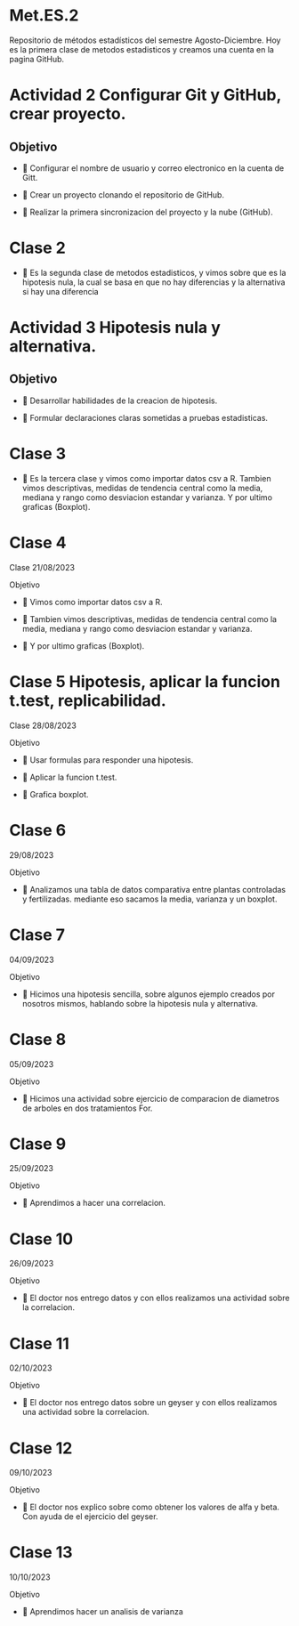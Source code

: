 # Met.ES.2
Repositorio de métodos estadísticos del semestre Agosto-Diciembre.
Hoy es la primera clase de metodos estadisticos y creamos una cuenta en la pagina GitHub.

# Actividad 2 Configurar Git y GitHub, crear proyecto.

## Objetivo

+ :dart: Configurar el nombre de usuario y correo electronico en la cuenta de Gitt.

+ :dart: Crear un proyecto clonando el repositorio de GitHub.

+ :dart: Realizar la primera sincronizacion del proyecto y la nube (GitHub).

# Clase 2

+ :dart: Es la segunda clase de metodos estadisticos, y vimos sobre que es la hipotesis nula, la cual se basa en que no hay diferencias y la alternativa si hay una diferencia

# Actividad 3 Hipotesis nula y alternativa.

## Objetivo

+ :dart: Desarrollar habilidades de la creacion de hipotesis.

+ :dart: Formular declaraciones claras sometidas a pruebas estadisticas.

# Clase 3

+ :dart: Es la tercera clase y vimos como importar datos csv a R. Tambien vimos descriptivas, medidas de tendencia central como la media, mediana y rango como desviacion estandar y varianza. Y por ultimo graficas (Boxplot).

# Clase 4

Clase 21/08/2023

Objetivo

+ :dart: Vimos como importar datos csv a R.

+ :dart: Tambien vimos descriptivas, medidas de tendencia central como la media, mediana y rango como desviacion estandar y varianza.

+ :dart: Y por ultimo graficas (Boxplot).

# Clase 5 Hipotesis, aplicar la funcion t.test, replicabilidad.

Clase 28/08/2023

Objetivo

+ :dart: Usar formulas para responder una hipotesis.

+ :dart: Aplicar la funcion t.test.

+ :dart: Grafica boxplot.

# Clase 6

29/08/2023

Objetivo

+ :dart: Analizamos una tabla de datos comparativa entre plantas controladas y fertilizadas. mediante eso sacamos la media, varianza y un boxplot.

# Clase 7

04/09/2023

Objetivo

+ :dart: Hicimos una hipotesis sencilla, sobre algunos ejemplo creados por nosotros mismos, hablando sobre la hipotesis nula y alternativa.

# Clase 8

05/09/2023

Objetivo

+ :dart: Hicimos una actividad sobre ejercicio de comparacion de diametros de arboles en dos tratamientos For.

# Clase 9

25/09/2023

Objetivo

+ :dart: Aprendimos a hacer una correlacion.

# Clase 10

26/09/2023

Objetivo

+ :dart: El doctor nos entrego datos y con ellos realizamos una actividad sobre la correlacion.

# Clase 11

02/10/2023

Objetivo

+ :dart: El doctor nos entrego datos sobre un geyser y con ellos realizamos una actividad sobre la correlacion.

# Clase 12
09/10/2023

Objetivo
+ :dart: El doctor nos explico sobre como obtener los valores de alfa y beta. Con ayuda de el ejercicio del geyser.

# Clase 13
10/10/2023

Objetivo
+ :dart: Aprendimos hacer un analisis de varianza